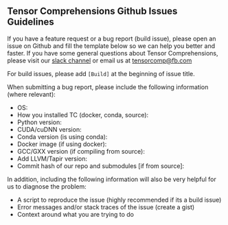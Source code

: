 Tensor Comprehensions Github Issues Guidelines
----------------------------------------------

If you have a feature request or a bug report (build issue), please open an issue on Github and fill the template below so we can help you better and faster. If you have some general
questions about Tensor Comprehensions, please visit our [slack channel](https://tensorcomprehensions.herokuapp.com/) or email us at tensorcomp@fb.com

For build issues, please add `[Build]` at the beginning of issue title.

When submitting a bug report, please include the following information (where relevant):
- OS:
- How you installed TC (docker, conda, source):
- Python version:
- CUDA/cuDNN version:
- Conda version (is using conda):
- Docker image (if using docker):
- GCC/GXX version (if compiling from source):
- Add LLVM/Tapir version:
- Commit hash of our repo and submodules [if from source]:

In addition, including the following information will also be very helpful for us to diagnose the problem:
- A script to reproduce the issue (highly recommended if its a build issue)
- Error messages and/or stack traces of the issue (create a gist)
- Context around what you are trying to do
